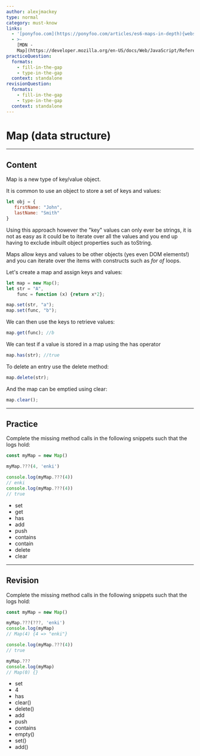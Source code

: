 ```yaml
---
author: alexjmackey
type: normal
category: must-know
links:
  - '[ponyfoo.com](https://ponyfoo.com/articles/es6-maps-in-depth){website}'
  - >-
    [MDN -
    Map](https://developer.mozilla.org/en-US/docs/Web/JavaScript/Reference/Global_Objects/Map){website}
practiceQuestion:
  formats:
    - fill-in-the-gap
    - type-in-the-gap
  context: standalone
revisionQuestion:
  formats:
    - fill-in-the-gap
    - type-in-the-gap
  context: standalone
---
```


# Map (data structure)


---

## Content

Map is a new type of key/value object.

It is common to use an object to store a set of keys and values:

```javascript
let obj = {
   firstName: "John",
   lastName: "Smith"
}
```

Using this approach however the "key" values can only ever be strings, it is not as easy as it could be to iterate over all the values and you end up having to exclude inbuilt object properties such as toString.

Maps allow keys and values to be other objects (yes even DOM elements!) and you can iterate over the items with constructs such as *for of* loops.

Let's create a map and assign keys and values:

```javascript
let map = new Map();
let str = "A",
    func = function (x) {return x*2};

map.set(str, "a");
map.set(func, "b");
```

We can then use the keys to retrieve values:

```javascript
map.get(func); //b
```

We can test if a value is stored in a map using the has operator

```javascript
map.has(str); //true
```

To delete an entry use the delete method:

```javascript
map.delete(str);
```

And the map can be emptied using clear:

```javascript
map.clear();
```


---

## Practice

Complete the missing method calls in the following snippets such that the logs hold:

```javascript
const myMap = new Map()

myMap.???(4, 'enki')

console.log(myMap.???(4))
// enki
console.log(myMap.???(4))
// true
```

- set
- get
- has
- add
- push
- contains
- contain
- delete
- clear


---

## Revision

Complete the missing method calls in the following snippets such that the logs hold:

```javascript
const myMap = new Map()

myMap.???(???, 'enki')
console.log(myMap)
// Map(4) {4 => "enki"}

console.log(myMap.???(4))
// true

myMap.???
console.log(myMap)
// Map(0) {}

```

- set
- 4
- has
- clear()
- delete()
- add
- push
- contains
- empty()
- set()
- add()
 
